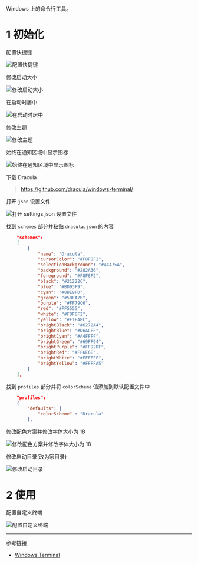 Windows 上的命令行工具。

# 1 初始化

配置快捷键

![配置快捷键](./../../../../../../images/Windows%20Terminal/%E9%85%8D%E7%BD%AE%E5%BF%AB%E6%8D%B7%E9%94%AE.png)

修改启动大小

![修改启动大小](./../../../../../../images/Windows%20Terminal/%E4%BF%AE%E6%94%B9%E5%90%AF%E5%8A%A8%E5%A4%A7%E5%B0%8F.png)

在启动时居中

![在启动时居中](./../../../../../../images/Windows%20Terminal/%E5%9C%A8%E5%90%AF%E5%8A%A8%E6%97%B6%E5%B1%85%E4%B8%AD.png)

修改主题

![修改主题](./../../../../../../images/Windows%20Terminal/%E4%BF%AE%E6%94%B9%E4%B8%BB%E9%A2%98.png)

始终在通知区域中显示图标

![始终在通知区域中显示图标](./../../../../../../images/Windows%20Terminal/%E5%A7%8B%E7%BB%88%E5%9C%A8%E9%80%9A%E7%9F%A5%E5%8C%BA%E5%9F%9F%E4%B8%AD%E6%98%BE%E7%A4%BA%E5%9B%BE%E6%A0%87.png)

下载 Dracula

> https://github.com/dracula/windows-terminal/

打开 `json` 设置文件

![打开 `settings.json` 设置文件](./../../../../../../images/Windows%20Terminal/%E6%89%93%E5%BC%80%20%60settings.json%60%20%E8%AE%BE%E7%BD%AE%E6%96%87%E4%BB%B6.png)

找到 `schemes` 部分并粘贴 `dracula.json` 的内容

```json
    "schemes": 
    [
        {
            "name": "Dracula",
            "cursorColor": "#F8F8F2",
            "selectionBackground": "#44475A",
            "background": "#282A36",
            "foreground": "#F8F8F2",
            "black": "#21222C",
            "blue": "#BD93F9",
            "cyan": "#8BE9FD",
            "green": "#50FA7B",
            "purple": "#FF79C6",
            "red": "#FF5555",
            "white": "#F8F8F2",
            "yellow": "#F1FA8C",
            "brightBlack": "#6272A4",
            "brightBlue": "#D6ACFF",
            "brightCyan": "#A4FFFF",
            "brightGreen": "#69FF94",
            "brightPurple": "#FF92DF",
            "brightRed": "#FF6E6E",
            "brightWhite": "#FFFFFF",
            "brightYellow": "#FFFFA5"
        }
    ],
```

找到 `profiles` 部分并将 `colorScheme` 值添加到默认配置文件中

```json
    "profiles": 
    {
        "defaults": {
            "colorScheme" : "Dracula"
        },
```

修改配色方案并修改字体大小为 18

![修改配色方案并修改字体大小为 18](./../../../../../../images/Windows%20Terminal/%E4%BF%AE%E6%94%B9%E9%85%8D%E8%89%B2%E6%96%B9%E6%A1%88%E5%B9%B6%E4%BF%AE%E6%94%B9%E5%AD%97%E4%BD%93%E5%A4%A7%E5%B0%8F%E4%B8%BA%2018.png)

修改启动目录(改为家目录)

![修改启动目录](./../../../../../../images/Windows%20Terminal/%E4%BF%AE%E6%94%B9%E5%90%AF%E5%8A%A8%E7%9B%AE%E5%BD%95.png)

# 2 使用

配置自定义终端

![配置自定义终端](./../../../../../../images/Windows%20Terminal/%E9%85%8D%E7%BD%AE%E8%87%AA%E5%AE%9A%E4%B9%89%E7%BB%88%E7%AB%AF.png)

---

参考链接

- [Windows Terminal](https://github.com/microsoft/terminal)